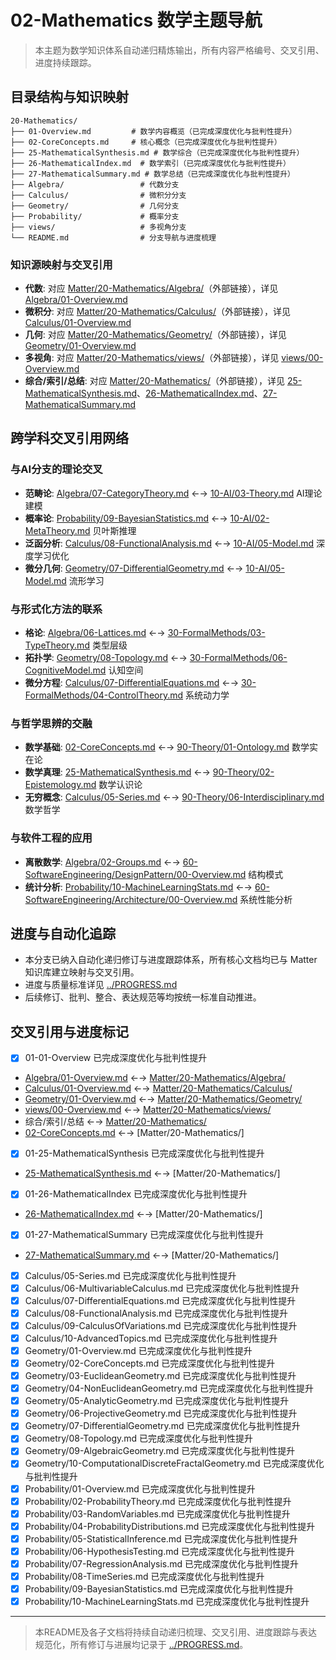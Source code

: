 # 02-Mathematics 数学主题导航

> 本主题为数学知识体系自动递归精炼输出，所有内容严格编号、交叉引用、进度持续跟踪。

## 目录结构与知识映射

```tree
20-Mathematics/
├── 01-Overview.md         # 数学内容概览（已完成深度优化与批判性提升）
├── 02-CoreConcepts.md     # 核心概念（已完成深度优化与批判性提升）
├── 25-MathematicalSynthesis.md # 数学综合（已完成深度优化与批判性提升）
├── 26-MathematicalIndex.md  # 数学索引（已完成深度优化与批判性提升）
├── 27-MathematicalSummary.md # 数学总结（已完成深度优化与批判性提升）
├── Algebra/                 # 代数分支
├── Calculus/                # 微积分分支
├── Geometry/                # 几何分支
├── Probability/             # 概率分支
├── views/                   # 多视角分支
└── README.md                # 分支导航与进度梳理
```

### 知识源映射与交叉引用

- **代数**: 对应 [Matter/20-Mathematics/Algebra/](../../Matter/20-Mathematics/Algebra/)（外部链接），详见 [Algebra/01-Overview.md](Algebra/01-Overview.md)
- **微积分**: 对应 [Matter/20-Mathematics/Calculus/](../../Matter/20-Mathematics/Calculus/)（外部链接），详见 [Calculus/01-Overview.md](Calculus/01-Overview.md)
- **几何**: 对应 [Matter/20-Mathematics/Geometry/](../../Matter/20-Mathematics/Geometry/)（外部链接），详见 [Geometry/01-Overview.md](Geometry/01-Overview.md)
- **多视角**: 对应 [Matter/20-Mathematics/views/](../../Matter/20-Mathematics/views/)（外部链接），详见 [views/00-Overview.md](views/00-Overview.md)
- **综合/索引/总结**: 对应 [Matter/20-Mathematics/](../../Matter/20-Mathematics/)（外部链接），详见 [25-MathematicalSynthesis.md](25-MathematicalSynthesis.md)、[26-MathematicalIndex.md](26-MathematicalIndex.md)、[27-MathematicalSummary.md](27-MathematicalSummary.md)

## 跨学科交叉引用网络

### 与AI分支的理论交叉

- **范畴论**: [Algebra/07-CategoryTheory.md](Algebra/07-CategoryTheory.md) ←→ [10-AI/03-Theory.md](../10-AI/03-Theory.md) AI理论建模
- **概率论**: [Probability/09-BayesianStatistics.md](Probability/09-BayesianStatistics.md) ←→ [10-AI/02-MetaTheory.md](../10-AI/02-MetaTheory.md) 贝叶斯推理
- **泛函分析**: [Calculus/08-FunctionalAnalysis.md](Calculus/08-FunctionalAnalysis.md) ←→ [10-AI/05-Model.md](../10-AI/05-Model.md) 深度学习优化
- **微分几何**: [Geometry/07-DifferentialGeometry.md](Geometry/07-DifferentialGeometry.md) ←→ [10-AI/05-Model.md](../10-AI/05-Model.md) 流形学习

### 与形式化方法的联系

- **格论**: [Algebra/06-Lattices.md](Algebra/06-Lattices.md) ←→ [30-FormalMethods/03-TypeTheory.md](../30-FormalMethods/03-TypeTheory.md) 类型层级
- **拓扑学**: [Geometry/08-Topology.md](Geometry/08-Topology.md) ←→ [30-FormalMethods/06-CognitiveModel.md](../30-FormalMethods/06-CognitiveModel.md) 认知空间
- **微分方程**: [Calculus/07-DifferentialEquations.md](Calculus/07-DifferentialEquations.md) ←→ [30-FormalMethods/04-ControlTheory.md](../30-FormalMethods/04-ControlTheory.md) 系统动力学

### 与哲学思辨的交融

- **数学基础**: [02-CoreConcepts.md](02-CoreConcepts.md) ←→ [90-Theory/01-Ontology.md](../90-Theory/01-Ontology.md) 数学实在论
- **数学真理**: [25-MathematicalSynthesis.md](25-MathematicalSynthesis.md) ←→ [90-Theory/02-Epistemology.md](../90-Theory/02-Epistemology.md) 数学认识论
- **无穷概念**: [Calculus/05-Series.md](Calculus/05-Series.md) ←→ [90-Theory/06-Interdisciplinary.md](../90-Theory/06-Interdisciplinary.md) 数学哲学

### 与软件工程的应用

- **离散数学**: [Algebra/02-Groups.md](Algebra/02-Groups.md) ←→ [60-SoftwareEngineering/DesignPattern/00-Overview.md](../60-SoftwareEngineering/DesignPattern/00-Overview.md) 结构模式
- **统计分析**: [Probability/10-MachineLearningStats.md](Probability/10-MachineLearningStats.md) ←→ [60-SoftwareEngineering/Architecture/00-Overview.md](../60-SoftwareEngineering/Architecture/00-Overview.md) 系统性能分析

## 进度与自动化追踪

- 本分支已纳入自动化递归修订与进度跟踪体系，所有核心文档均已与 Matter 知识库建立映射与交叉引用。
- 进度与质量标准详见 [../PROGRESS.md](../PROGRESS.md)
- 后续修订、批判、整合、表达规范等均按统一标准自动推进。

## 交叉引用与进度标记

- [x] 01-01-Overview 已完成深度优化与批判性提升
- [Algebra/01-Overview.md](Algebra/01-Overview.md) ←→ [Matter/20-Mathematics/Algebra/](../../Matter/20-Mathematics/Algebra/)
- [Calculus/01-Overview.md](Calculus/01-Overview.md) ←→ [Matter/20-Mathematics/Calculus/](../../Matter/20-Mathematics/Calculus/)
- [Geometry/01-Overview.md](Geometry/01-Overview.md) ←→ [Matter/20-Mathematics/Geometry/](../../Matter/20-Mathematics/Geometry/)
- [views/00-Overview.md](views/00-Overview.md) ←→ [Matter/20-Mathematics/views/](../../Matter/20-Mathematics/views/)
- 综合/索引/总结 ←→ [Matter/20-Mathematics/](../../Matter/20-Mathematics/)
- [02-CoreConcepts.md](02-CoreConcepts.md) ←→ [Matter/20-Mathematics/]
- [x] 01-25-MathematicalSynthesis 已完成深度优化与批判性提升
- [25-MathematicalSynthesis.md](25-MathematicalSynthesis.md) ←→ [Matter/20-Mathematics/]
- [x] 01-26-MathematicalIndex 已完成深度优化与批判性提升
- [26-MathematicalIndex.md](26-MathematicalIndex.md) ←→ [Matter/20-Mathematics/]
- [x] 01-27-MathematicalSummary 已完成深度优化与批判性提升
- [27-MathematicalSummary.md](27-MathematicalSummary.md) ←→ [Matter/20-Mathematics/]
- [x] Calculus/05-Series.md 已完成深度优化与批判性提升
- [x] Calculus/06-MultivariableCalculus.md 已完成深度优化与批判性提升
- [x] Calculus/07-DifferentialEquations.md 已完成深度优化与批判性提升
- [x] Calculus/08-FunctionalAnalysis.md 已完成深度优化与批判性提升
- [x] Calculus/09-CalculusOfVariations.md 已完成深度优化与批判性提升
- [x] Calculus/10-AdvancedTopics.md 已完成深度优化与批判性提升
- [x] Geometry/01-Overview.md 已完成深度优化与批判性提升
- [x] Geometry/02-CoreConcepts.md 已完成深度优化与批判性提升
- [x] Geometry/03-EuclideanGeometry.md 已完成深度优化与批判性提升
- [x] Geometry/04-NonEuclideanGeometry.md 已完成深度优化与批判性提升
- [x] Geometry/05-AnalyticGeometry.md 已完成深度优化与批判性提升
- [x] Geometry/06-ProjectiveGeometry.md 已完成深度优化与批判性提升
- [x] Geometry/07-DifferentialGeometry.md 已完成深度优化与批判性提升
- [x] Geometry/08-Topology.md 已完成深度优化与批判性提升
- [x] Geometry/09-AlgebraicGeometry.md 已完成深度优化与批判性提升
- [x] Geometry/10-ComputationalDiscreteFractalGeometry.md 已完成深度优化与批判性提升
- [x] Probability/01-Overview.md 已完成深度优化与批判性提升
- [x] Probability/02-ProbabilityTheory.md 已完成深度优化与批判性提升
- [x] Probability/03-RandomVariables.md 已完成深度优化与批判性提升
- [x] Probability/04-ProbabilityDistributions.md 已完成深度优化与批判性提升
- [x] Probability/05-StatisticalInference.md 已完成深度优化与批判性提升
- [x] Probability/06-HypothesisTesting.md 已完成深度优化与批判性提升
- [x] Probability/07-RegressionAnalysis.md 已完成深度优化与批判性提升
- [x] Probability/08-TimeSeries.md 已完成深度优化与批判性提升
- [x] Probability/09-BayesianStatistics.md 已完成深度优化与批判性提升
- [x] Probability/10-MachineLearningStats.md 已完成深度优化与批判性提升

---

> 本README及各子文档将持续自动递归梳理、交叉引用、进度跟踪与表达规范化，所有修订与进展均记录于 [../PROGRESS.md](../PROGRESS.md)。
